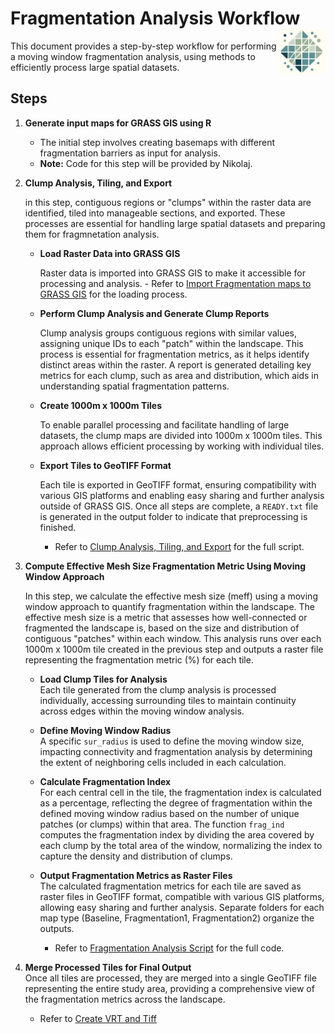 # Fragmentation Analysis Workflow  <img align="right" width="15%" src="images/logo.jpeg"> 
 
This document provides a step-by-step workflow for performing a moving window fragmentation analysis, using methods to efficiently process large spatial datasets.

## Steps
1. **Generate input maps for GRASS GIS using R**
   - The initial step involves creating basemaps with different fragmentation barriers as input for analysis. 
   - **Note:** Code for this step will be provided by Nikolaj.

2. **Clump Analysis, Tiling, and Export**

   in this step, contiguous regions or "clumps" within the raster data are identified, tiled into manageable sections, and exported. These processes are essential for handling large spatial datasets and preparing them for fragmnetation analysis.
   
   - **Load Raster Data into GRASS GIS**

      Raster data is imported into GRASS GIS to make it accessible for processing and analysis.
     	 - Refer to [Import Fragmentation maps to GRASS GIS](https://github.com/E-O-Conchas/fragmentation/blob/7c56ac37c6174fcb428483b30376997a3fc678d7/01.load_vrt_to_grass.py) for the loading process.

   - **Perform Clump Analysis and Generate Clump Reports**
  
     Clump analysis groups contiguous regions with similar values, assigning unique IDs to each "patch" within the landscape. This process is essential for fragmentation metrics, as it helps identify distinct areas within the raster. A report is generated detailing key metrics for each clump, such as area and distribution, which aids in understanding spatial fragmentation patterns.

   - **Create 1000m x 1000m Tiles**
  
     To enable parallel processing and facilitate handling of large datasets, the clump maps are divided into 1000m x 1000m tiles. This approach allows efficient processing by working with individual tiles.
   
   - **Export Tiles to GeoTIFF Format**  

     Each tile is exported in GeoTIFF format, ensuring compatibility with various GIS platforms and enabling easy sharing and further analysis outside of GRASS GIS. Once all steps are complete, a `READY.txt` file is generated in the output folder to indicate that preprocessing is finished.
   
       - Refer to [Clump Analysis, Tiling, and Export](https://github.com/E-O-Conchas/fragmentation/blob/7c56ac37c6174fcb428483b30376997a3fc678d7/02.clumps_analysis_tiles_and_export.py) for the full script.

3. **Compute Effective Mesh Size Fragmentation Metric Using Moving Window Approach**

   In this step, we calculate the effective mesh size (meff) using a moving window approach to quantify fragmentation within the landscape. The effective mesh size is a metric that assesses how well-connected or fragmented the landscape is, based on the size and distribution of contiguous "patches" within each window. This analysis runs over each 1000m x 1000m tile created in the previous step and outputs a raster file representing the fragmentation metric (%) for each tile.
   
   - **Load Clump Tiles for Analysis**  
     Each tile generated from the clump analysis is processed individually, accessing surrounding tiles to maintain continuity across edges within the moving window analysis.

   - **Define Moving Window Radius**  
     A specific `sur_radius` is used to define the moving window size, impacting connectivity and fragmentation analysis by determining the extent of neighboring cells included in each calculation.

   - **Calculate Fragmentation Index**  
     For each central cell in the tile, the fragmentation index is calculated as a percentage, reflecting the degree of fragmentation within the defined moving window radius based on the number of unique patches (or clumps) within that area. The function `frag_ind` computes the fragmentation index by dividing the area covered by each clump by the total area of the window, normalizing the index to capture the density and distribution of clumps.

   - **Output Fragmentation Metrics as Raster Files**  
     The calculated fragmentation metrics for each tile are saved as raster files in GeoTIFF format, compatible with various GIS platforms, allowing easy sharing and further analysis. Separate folders for each map type (Baseline, Fragmentation1, Fragmentation2) organize the outputs.

     - Refer to [Fragmentation Analysis Script](https://github.com/E-O-Conchas/fragmentation/blob/f55dc3c1dca43410e8a705073abcbabd9bc67f62/03.fragmentation_indicator_multiple_folders.py) for the full code.

4. **Merge Processed Tiles for Final Output**  
   Once all tiles are processed, they are merged into a single GeoTIFF file representing the entire study area, providing a comprehensive view of the fragmentation metrics across the landscape.

     - Refer to [Create VRT and Tiff](https://github.com/E-O-Conchas/fragmentation/blob/aa726f4eb0c4c4a165754f4f3b1a2e3d3743cb79/04.convert_results_to_vrt_and_tiff.py)




